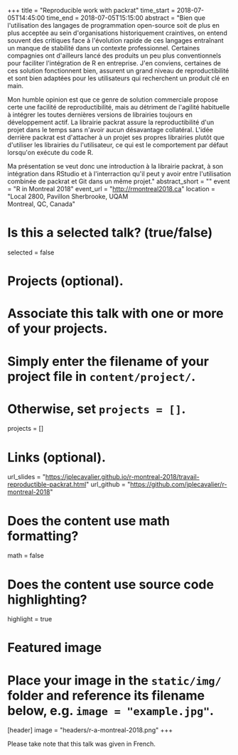 +++
title = "Reproducible work with packrat"
time_start = 2018-07-05T14:45:00
time_end = 2018-07-05T15:15:00
abstract = "Bien que l'utilisation des langages de programmation open-source soit de plus en plus acceptée au sein d'organisations historiquement craintives, on entend souvent des critiques face à l'évolution rapide de ces langages entraînant un manque de stabilité dans un contexte professionnel. Certaines compagnies ont d'ailleurs lancé des produits un peu plus conventionnels pour faciliter l'intégration de R en entreprise. J'en conviens, certaines de ces solution fonctionnent bien, assurent un grand niveau de reproductibilité et sont bien adaptées pour les utilisateurs qui recherchent un produit clé en main. <p> Mon humble opinion est que ce genre de solution commerciale propose certe une facilité de reproductibilité, mais au détriment de l'agilité habituelle à intégrer les toutes dernières versions de librairies toujours en développement actif. La librairie packrat assure la reproductibilité d'un projet dans le temps sans n'avoir aucun désavantage collatéral. L'idée derrière packrat est d'attacher à un projet ses propres librairies plutôt que d'utiliser les librairies du l'utilisateur, ce qui est le comportement par défaut lorsqu'on exécute du code R. <p> Ma présentation se veut donc une introduction à la librairie packrat, à son intégration dans RStudio et à l'interraction qu'il peut y avoir entre l'utilisation combinée de packrat et Git dans un même projet."
abstract_short = ""
event = "R in Montreal 2018"
event_url = "http://rmontreal2018.ca"
location = "Local 2800, Pavillon Sherbrooke, UQAM <br> Montreal, QC, Canada"

# Is this a selected talk? (true/false)
selected = false

# Projects (optional).
#   Associate this talk with one or more of your projects.
#   Simply enter the filename of your project file in `content/project/`.
#   Otherwise, set `projects = []`.
projects = []

# Links (optional).
url_slides = "https://jplecavalier.github.io/r-montreal-2018/travail-reproductible-packrat.html"
url_github = "https://github.com/jplecavalier/r-montreal-2018"

# Does the content use math formatting?
math = false

# Does the content use source code highlighting?
highlight = true

# Featured image
# Place your image in the `static/img/` folder and reference its filename below, e.g. `image = "example.jpg"`.
[header]
image = "headers/r-a-montreal-2018.png"
+++

Please take note that this talk was given in French.
